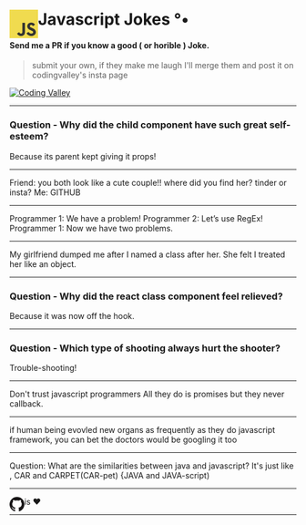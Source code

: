# Javascript Jokes °• <img align="left" alt="javascript" width="50px" src="https://raw.githubusercontent.com/github/explore/80688e429a7d4ef2fca1e82350fe8e3517d3494d/topics/javascript/javascript.png" />

#### Send me a PR if you know a good ( or horible ) Joke.

> submit your own, if they make me laugh I'll merge them and post it on codingvalley's insta page

[![Coding Valley](https://img.shields.io/badge/-Coding_Valley-black)][website]

---

### Question - Why did the child component have such great self-esteem?

Because its parent kept giving it props!

---

Friend: you both look like a cute couple!! where did you find her? tinder or insta?
Me: GITHUB

---

Programmer 1: We have a problem!
Programmer 2: Let’s use RegEx!
Programmer 1: Now we have two problems.

---

My girlfriend dumped me after I named a class after her. She felt I treated her like an object.

---

### Question - Why did the react class component feel relieved?

Because it was now off the hook.

---

### Question - Which type of shooting always hurt the shooter?

Trouble-shooting!

---
Don't trust javascript programmers
All they do is promises but they never callback.

---
if human being evovled new organs as frequently as they do javascript framework, you can bet the doctors would be googling it too

---
Question: What are the similarities between java and javascript?
It's just like , CAR and CARPET(CAR-pet) {JAVA and JAVA-script)

---

<img align="left" alt="GitHub" width="26px" src="https://raw.githubusercontent.com/github/explore/78df643247d429f6cc873026c0622819ad797942/topics/github/github.png" />is :heart:

---

[website]: https://www.instagram.com/coding_valley_/
